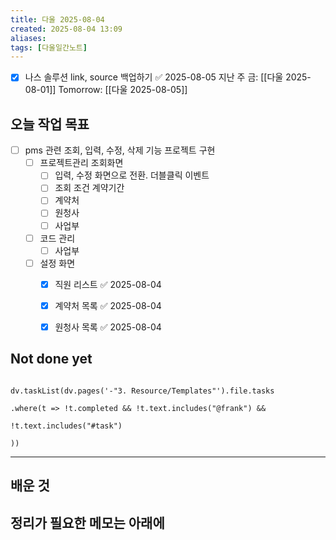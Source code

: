 ```yaml
---
title: 다울 2025-08-04
created: 2025-08-04 13:09
aliases: 
tags: [다울일간노트]
---
```


- [x] 나스 솔루션 link, source 백업하기 ✅ 2025-08-05
지난 주 금: [[다울 2025-08-01]]
Tomorrow: [[다울 2025-08-05]] 




## 오늘 작업 목표
- [ ] pms 관련 조회, 입력, 수정, 삭제 기능 프로젝트 구현
	- [ ] 프로젝트관리 조회화면
		- [ ] 입력, 수정 화면으로 전환. 더블클릭 이벤트
		- [ ] 조회 조건 계약기간
		- [ ] 계약처
		- [ ] 원청사
		- [ ] 사업부
	- [ ] 코드 관리
		- [ ] 사업부
	- [ ] 설정 화면
		- [x] 직원 리스트 ✅ 2025-08-04
		- [x] 계약처 목록 ✅ 2025-08-04
		- [x] 원청사 목록 ✅ 2025-08-04


## Not done yet

```dataviewjs

dv.taskList(dv.pages('-"3. Resource/Templates"').file.tasks

.where(t => !t.completed && !t.text.includes("@frank") &&

!t.text.includes("#task")

))

```

---

## 배운 것




## 정리가 필요한 메모는 아래에



